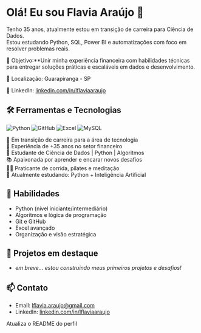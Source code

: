 # Olá! Eu sou Flavia Araújo 👋

Tenho 35 anos, atualmente estou em transição de carreira para Ciência de Dados.  
Estou estudando Python, SQL,  Power BI e automatizações com foco em resolver problemas reais.


🎯 Objetivo:**Unir minha experiência financeira com habilidades técnicas para entregar soluções práticas e escaláveis em dados e desenvolvimento. 

📍 Localização: Guarapiranga - SP

🔗 LinkedIn: [linkedin.com/in/lflaviaaraujo](https://linkedin.com/in/lflaviaaraujo)





## 🛠️ Ferramentas e Tecnologias
![Python](https://img.shields.io/badge/Python-3776AB?style=for-the-badge&logo=python&logoColor=white)
![GitHub](https://img.shields.io/badge/GitHub-121011?style=for-the-badge&logo=github&logoColor=white)
![Excel](https://img.shields.io/badge/Excel-217346?style=for-the-badge&logo=microsoft-excel&logoColor=white)
![MySQL](https://img.shields.io/badge/MySQL-4479A1?style=for-the-badge&logo=mysql&logoColor=white)





🎯 Em transição de carreira para a área de tecnologia  
💼 Experiência de +35 anos no setor financeiro  
🚀 Estudante de Ciência de Dados | Python | Algoritmos  
📚 Apaixonada por aprender e encarar novos desafios  
🏃‍♀️ Praticante de corrida, pilates e meditação  
🌱 Atualmente estudando: Python + Inteligência Artificial

## 🚀 Habilidades
- Python (nível iniciante/intermediário)
- Algoritmos e lógica de programação
- Git e GitHub
- Excel avançado
- Organização e visão estratégica

## 📌 Projetos em destaque
- *em breve... estou construindo meus primeiros projetos e desafios!*

## 📫 Contato
- Email: lflavia.araujo@gmail.com
- LinkedIn: [linkedin.com/in/lflaviaaraujo](https://linkedin.com/in/lflaviaaraujo)


Atualiza o README do perfil
